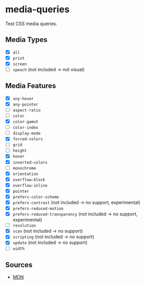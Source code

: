 # media-queries

Test CSS media queries.

## Media Types

- [x] `all`
- [x] `print`
- [x] `screen`
- [ ] `speach` (not included -> not visual)

## Media Features

- [x] `any-hover`
- [x] `any-pointer`
- [ ] `aspect-ratio`
- [ ] `color`
- [x] `color-gamut`
- [ ] `color-index`
- [ ] `display-mode`
- [x] `forced-colors`
- [ ] `grid`
- [ ] `height`
- [x] `hover`
- [x] `inverted-colors`
- [ ] `monochrome`
- [x] `orientation`
- [x] `overflow-block`
- [x] `overflow-inline`
- [x] `pointer`
- [x] `prefers-color-scheme`
- [x] `prefers-contrast` (not included -> no support, experimental)
- [x] `prefers-reduced-motion`
- [x] `prefers-reduced-transparency` (not included -> no support, experimental)
- [ ] `resolution`
- [x] `scan` (not included -> no support)
- [x] `scripting` (not included -> no support)
- [x] `update` (not included -> no support)
- [ ] `width`

## Sources

- [MDN](https://developer.mozilla.org/en-US/docs/Web/CSS/Media_Queries/Using_media_queries)
